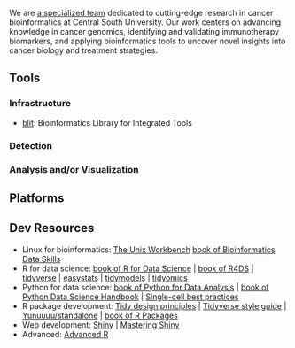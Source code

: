 We are [a specialized team](https://wanglabcsu.github.io/) dedicated to cutting-edge research in cancer bioinformatics at Central South University. Our work centers on advancing knowledge in cancer genomics, identifying and validating immunotherapy biomarkers, and applying bioinformatics tools to uncover novel insights into cancer biology and treatment strategies.

## Tools

### Infrastructure

- [blit](https://github.com/WangLabCSU/blit): Bioinformatics Library for Integrated Tools

### Detection

### Analysis and/or Visualization


## Platforms

## Dev Resources

- Linux for bioinformatics: [The Unix Workbench](https://seankross.com/the-unix-workbench/) [book of Bioinformatics Data Skills](https://womengovtcollegevisakha.ac.in/departments/Bioinformatics%20Data%20Skills%20Reproducible%20and%20Robust%20Research%20with%20Open%20Source%20Tools%20by%20Vince%20Buffalo.pdf)
- R for data science: [book of R for Data Science](https://r4ds.hadley.nz/) | [book of R4DS](https://bookdown.org/wangminjie/R4DS/) | [tidyverse](https://github.com/tidyverse) | [easystats](https://github.com/easystats) | [tidymodels](https://github.com/tidymodels) | [tidyomics](https://github.com/tidyomics)
- Python for data science: [book of Python for Data Analysis](https://wesmckinney.com/book/) | [book of Python Data Science Handbook](https://jakevdp.github.io/PythonDataScienceHandbook/) | [Single-cell best practices](https://www.sc-best-practices.org/preamble.html)
- R package development: [Tidy design principles](https://design.tidyverse.org/) | [Tidyverse style guide](https://style.tidyverse.org/) | [Yunuuuu/standalone](https://github.com/Yunuuuu/standalone) | [book of R Packages](https://r-pkgs.org/)
- Web development: [Shiny](https://shiny.posit.co/) | [Mastering Shiny](https://mastering-shiny.org/index.html)
- Advanced: [Advanced R](https://adv-r.hadley.nz/)
